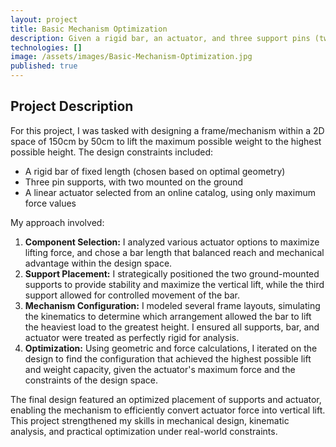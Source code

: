 ```yaml
---
layout: project
title: Basic Mechanism Optimization
description: Given a rigid bar, an actuator, and three support pins (two of which are pinned to the ground), find the optimal configuration to maximize possible weight lifted and possible height lifted
technologies: []
image: /assets/images/Basic-Mechanism-Optimization.jpg
published: true
---
```


## Project Description

For this project, I was tasked with designing a frame/mechanism within a 2D space of 150cm by 50cm to lift the maximum possible weight to the highest possible height. The design constraints included:

- A rigid bar of fixed length (chosen based on optimal geometry)
- Three pin supports, with two mounted on the ground
- A linear actuator selected from an online catalog, using only maximum force values

My approach involved:

1. **Component Selection:** I analyzed various actuator options to maximize lifting force, and chose a bar length that balanced reach and mechanical advantage within the design space.
2. **Support Placement:** I strategically positioned the two ground-mounted supports to provide stability and maximize the vertical lift, while the third support allowed for controlled movement of the bar.
3. **Mechanism Configuration:** I modeled several frame layouts, simulating the kinematics to determine which arrangement allowed the bar to lift the heaviest load to the greatest height. I ensured all supports, bar, and actuator were treated as perfectly rigid for analysis.
4. **Optimization:** Using geometric and force calculations, I iterated on the design to find the configuration that achieved the highest possible lift and weight capacity, given the actuator's maximum force and the constraints of the design space.

The final design featured an optimized placement of supports and actuator, enabling the mechanism to efficiently convert actuator force into vertical lift. This project strengthened my skills in mechanical design, kinematic analysis, and practical optimization under real-world constraints.

